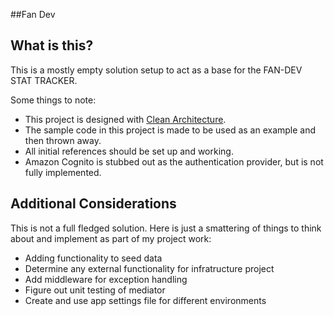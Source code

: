 ##Fan Dev

## What is this?

This is a mostly empty solution setup to act as a base for the FAN-DEV STAT TRACKER.

Some things to note:
 - This project is designed with [Clean Architecture](https://www.c-sharpcorner.com/article/clean-architecture-with-net-62/).
 - The sample code in this project is made to be used as an example and then thrown away.
 - All initial references should be set up and working.
 - Amazon Cognito is stubbed out as the authentication provider, but is not fully implemented.

## Additional Considerations

This is not a full fledged solution. Here is just a smattering of things to think about and implement as part of my project work:
- Adding functionality to seed data
- Determine any external functionality for infratructure project
- Add middleware for exception handling
- Figure out unit testing of mediator
- Create and use app settings file for different environments
